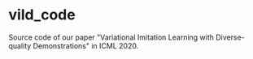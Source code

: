 # vild_code
Source code of our paper "Variational Imitation Learning with Diverse-quality Demonstrations" in ICML 2020.
